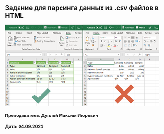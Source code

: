 ## Задание для парсинга данных из .csv файлов в HTML

![img.png](img.png)

#### Преподаватель: Дуплей Максим Игоревич
#### Дата: 04.09.2024
